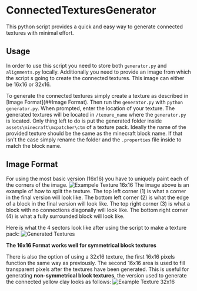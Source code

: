 # ConnectedTexturesGenerator
This python script provides a quick and easy way to generate connected textures with minimal effort.

## Usage
In order to use this script you need to store both `generator.py` and `alignments.py` locally. Additionally you need to provide an image from which the script s going to create the connected textures. This image can either be 16x16 or 32x16.

To generate the connected textures simply create a texture as described in [Image Format](##Image Format). Then run the `generator.py` with `python generator.py`. When prompted, enter the location of your texture. The generated textures will be located in `/texure_name` where the `generator.py` is located. Only thing left to do is put the generated folder inside `assets\minecraft\mcpatcher\ctm` of a texture pack. Ideally the name of the provided texture should be the same as the minecraft block name. If that isn't the case simply rename the folder and the `.properties` file inside to match the block name.

## Image Format
For using the most basic version (16x16) you have to uniquely paint each of the corners of the image.
![Exampele Texture 16x16](https://imgur.com/yLP0EPT)
The image above is an example of how to split the texture.
The top left corner (1) is what a corner in the final version will look like.
The bottom left corner (2) is what the edge of a block in the final version will look like.
The top right corner (3) is what a block with no connections diagonally will look like.
The bottom right corner (4) is what a fully surrounded block will look like.

Here is what the 4 sectors look like after using the script to make a texture pack:
![Generated Textures](https://imgur.com/7v61sdF)

**The 16x16 Format works well for symmetrical block textures**

There is also the option of using a 32x16 texture, the first 16x16 pixels function the same way as previously. The second 16x16 area is used to fill transparent pixels after the textures have been generated. This is useful for generating **non-symmetrical block textures**, the version used to generate the connected yellow clay looks as follows:
![Example Texture 32x16](https://imgur.com/ZggIwgZ)
